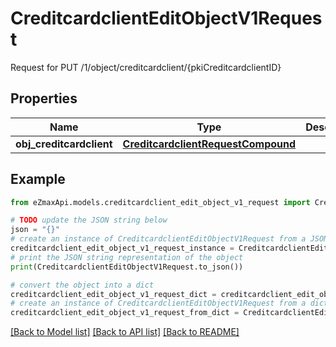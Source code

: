 # CreditcardclientEditObjectV1Request

Request for PUT /1/object/creditcardclient/{pkiCreditcardclientID}

## Properties

Name | Type | Description | Notes
------------ | ------------- | ------------- | -------------
**obj_creditcardclient** | [**CreditcardclientRequestCompound**](CreditcardclientRequestCompound.md) |  | 

## Example

```python
from eZmaxApi.models.creditcardclient_edit_object_v1_request import CreditcardclientEditObjectV1Request

# TODO update the JSON string below
json = "{}"
# create an instance of CreditcardclientEditObjectV1Request from a JSON string
creditcardclient_edit_object_v1_request_instance = CreditcardclientEditObjectV1Request.from_json(json)
# print the JSON string representation of the object
print(CreditcardclientEditObjectV1Request.to_json())

# convert the object into a dict
creditcardclient_edit_object_v1_request_dict = creditcardclient_edit_object_v1_request_instance.to_dict()
# create an instance of CreditcardclientEditObjectV1Request from a dict
creditcardclient_edit_object_v1_request_from_dict = CreditcardclientEditObjectV1Request.from_dict(creditcardclient_edit_object_v1_request_dict)
```
[[Back to Model list]](../README.md#documentation-for-models) [[Back to API list]](../README.md#documentation-for-api-endpoints) [[Back to README]](../README.md)


